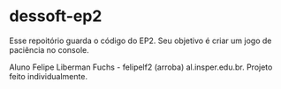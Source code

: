 # dessoft-ep2
Esse repoitório guarda o código do EP2. Seu objetivo é criar um jogo de paciência no console.

Aluno Felipe Liberman Fuchs - felipelf2 (arroba) al.insper.edu.br.
Projeto feito individualmente.
